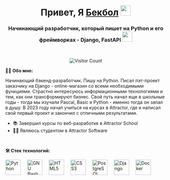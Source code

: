 <h1 align="center">Привет, Я <a href="https://github.com/b3kb91" target="_blank">Бекбол</a> 
<img src="https://github.com/blackcater/blackcater/raw/main/images/Hi.gif" height="32"/></h1>
<h3 align="center">Начинающий разработчик, который пишет на Python и его фреймворках - Django, FastAPI <img src="https://i.giphy.com/media/v1.Y2lkPTc5MGI3NjExOWJocmg2cXZzbmFzeTUzdDAyZHVoeXgzOHVwN2RvNHJyanh4eHMycSZlcD12MV9pbnRlcm5hbF9naWZfYnlfaWQmY3Q9Zw/lCP95tGSbMmWI/giphy.gif" height="32"/></h3>
<br><p align="center">
  <img src="https://komarev.com/ghpvc/?username=exampleuser&color=green" alt="Visitor Count" />
</p>
<p>
👨‍💻 <strong>Обо мне:</strong>

 Начинающий бэкенд-разработчик. Пишу на Python. Писал пэт-проект заказчику на Django - online-магазин со всеми необходимыми функциями. Страстно интересуюсь информационными технологиями и тем, как
 они трансформируют бизнес. Свой путь начал еще в школьные годы - тогда мы изучали Pascal, Basic и Python - именно тогда он запал в душу. В 2023 году начал учиться на курсах в Attractor, где и написал свой первый проект и закончил с отличными результатами.<br>
 - 📚 Завершил курсы по веб-разработке в Attractor School
 - 👨‍🎓 Являюсь студентом в Attractor Software</p>

<br>
<div style="text-align: left;">
  <p><strong>🛠 Стек технологий:</strong></p>
  <div style="display: flex; gap: 20px; align-items: center;">
    <a href="https://www.python.org/" target="_blank" rel="noreferrer">
      <img src="https://raw.githubusercontent.com/danielcranney/readme-generator/main/public/icons/skills/python-colored.svg" width="48" height="48" alt="Python" />
    </a>
    <a href="https://www.gnu.org/software/bash/" target="_blank" rel="noreferrer">
      <img src="https://raw.githubusercontent.com/danielcranney/readme-generator/main/public/icons/skills/gnubash.svg" width="48" height="48" alt="GNU Bash" />
    </a>
    <a href="https://developer.mozilla.org/en-US/docs/Glossary/HTML5" target="_blank" rel="noreferrer">
      <img src="https://raw.githubusercontent.com/danielcranney/readme-generator/main/public/icons/skills/html5-colored.svg" width="48" height="48" alt="HTML5" />
    </a>
    <a href="https://www.w3.org/TR/CSS/#css" target="_blank" rel="noreferrer">
      <img src="https://raw.githubusercontent.com/danielcranney/readme-generator/main/public/icons/skills/css3-colored.svg" width="48" height="48" alt="CSS3" />
    </a>
    <a href="https://www.postgresql.org/" target="_blank" rel="noreferrer">
      <img src="https://raw.githubusercontent.com/danielcranney/readme-generator/main/public/icons/skills/postgresql-colored.svg" width="48" height="48" alt="PostgreSQL" />
    </a>
    <a href="https://www.djangoproject.com/" target="_blank" rel="noreferrer">
      <img src="https://raw.githubusercontent.com/danielcranney/readme-generator/main/public/icons/skills/django-colored.svg" width="48" height="48" alt="Django" />
    </a>
    <a href="https://www.docker.com/" target="_blank" rel="noreferrer">
      <img src="https://raw.githubusercontent.com/danielcranney/readme-generator/main/public/icons/skills/docker-colored.svg" width="48" height="48" alt="Docker" />
    </a>
  </div>
</div>
